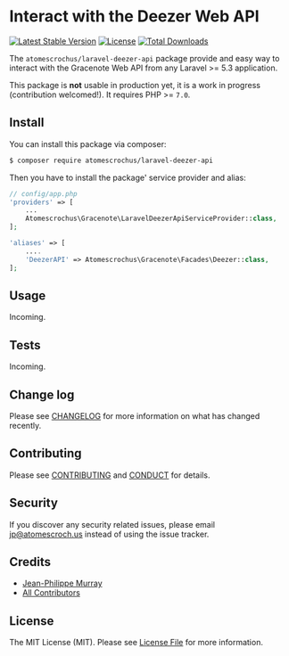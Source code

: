 # Interact with the Deezer Web API

[![Latest Stable Version](https://poser.pugx.org/atomescrochus/laravel-gracenote/v/stable)](https://packagist.org/packages/atomescrochus/laravel-gracenote)
[![License](https://poser.pugx.org/atomescrochus/laravel-gracenote/license)](https://packagist.org/packages/atomescrochus/laravel-gracenote)
[![Total Downloads](https://poser.pugx.org/atomescrochus/laravel-gracenote/downloads)](https://packagist.org/packages/atomescrochus/laravel-gracenote)

The `atomescrochus/laravel-deezer-api` package provide and easy way to interact with the Gracenote Web API from any Laravel >= 5.3 application.

This package is **not** usable in production yet, it is a work in progress (contribution welcomed!). It requires PHP >= `7.0`.

## Install

You can install this package via composer:

``` bash
$ composer require atomescrochus/laravel-deezer-api
```

Then you have to install the package' service provider and alias:

```php
// config/app.php
'providers' => [
    ...
    Atomescrochus\Gracenote\LaravelDeezerApiServiceProvider::class,
];

'aliases' => [
    ....
    'DeezerAPI' => Atomescrochus\Gracenote\Facades\Deezer::class,
];
```

## Usage

Incoming.

## Tests

Incoming.

## Change log

Please see [CHANGELOG](CHANGELOG.md) for more information on what has changed recently.

## Contributing

Please see [CONTRIBUTING](CONTRIBUTING.md) and [CONDUCT](CONDUCT.md) for details.

## Security

If you discover any security related issues, please email jp@atomescroch.us instead of using the issue tracker.

## Credits

- [Jean-Philippe Murray](https://github.com/jpmurray)
- [All Contributors](../../contributors)

## License

The MIT License (MIT). Please see [License File](LICENSE.md) for more information.
